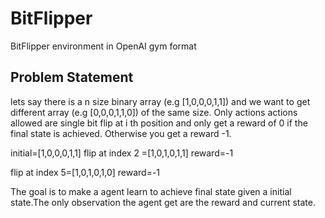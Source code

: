 # BitFlipper
BitFlipper environment in OpenAI gym format


## Problem Statement
lets say there is a n size binary array (e.g [1,0,0,0,1,1]) and we want to get different array (e.g [0,0,0,1,1,0]) of the same size. Only actions actions allowed are single bit flip at i th position and only get a reward of 0 if the final state is achieved. Otherwise you get a reward -1.

initial=[1,0,0,0,1,1]
 flip at index 2 =[1,0,1,0,1,1]
reward=-1

 flip at index 5=[1,0,1,0,1,0]
 reward=-1 
 
 The goal is to make a agent learn to achieve final state given a initial state.The only observation the agent get are the reward and current state.
 

